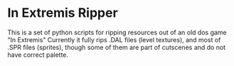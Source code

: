 # In Extremis Ripper
This is a set of python scripts for ripping resources out of an old dos game "In Extremis"
Currently it fully rips .DAL files (level textures), and most of .SPR files (sprites), though some of them are part of cutscenes and do not have correct palette. 
